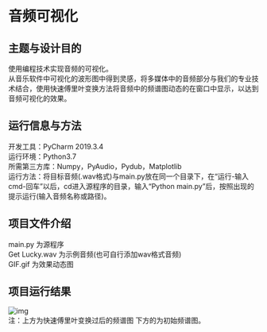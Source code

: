 音频可视化
==========

主题与设计目的
----------
使用编程技术实现音频的可视化。  
从音乐软件中可视化的波形图中得到灵感，将多媒体中的音频部分与我们的专业技术结合，使用快速傅里叶变换方法将音频中的频谱图动态的在窗口中显示，以达到音频可视化的效果。

运行信息与方法
----------
开发工具：PyCharm 2019.3.4  
运行环境：Python3.7  
所需第三方库：Numpy，PyAudio，Pydub，Matplotlib  
运行方法：将目标音频(.wav格式)与main.py放在同一个目录下，在“运行-输入cmd-回车”以后，cd进入源程序的目录，输入“Python main.py”后，按照出现的提示运行(输入音频名称或路径)。  

项目文件介绍
----------
main.py 为源程序  
Get Lucky.wav 为示例音频(也可自行添加wav格式音频)  
GIF.gif 为效果动态图

项目运行结果
----------
![img](GIF.gif)  
注：上方为快速傅里叶变换过后的频谱图  下方的为初始频谱图。
